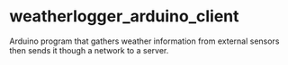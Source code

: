 # weatherlogger_arduino_client
Arduino program that gathers weather information from external sensors then sends it though a network to a server.

